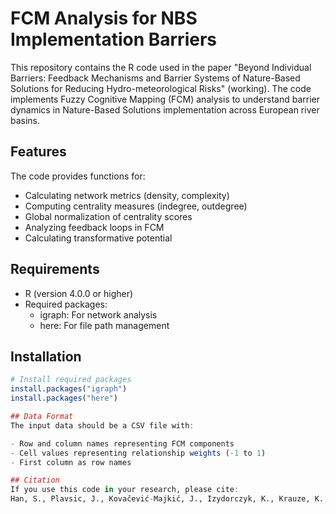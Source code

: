 # FCM Analysis for NBS Implementation Barriers

This repository contains the R code used in the paper "Beyond Individual Barriers: Feedback Mechanisms and Barrier Systems of Nature-Based Solutions for Reducing Hydro-meteorological Risks" (working). The code implements Fuzzy Cognitive Mapping (FCM) analysis to understand barrier dynamics in Nature-Based Solutions implementation across European river basins.

## Features

The code provides functions for:
- Calculating network metrics (density, complexity)
- Computing centrality measures (indegree, outdegree)
- Global normalization of centrality scores
- Analyzing feedback loops in FCM
- Calculating transformative potential

## Requirements

- R (version 4.0.0 or higher)
- Required packages:
  - igraph: For network analysis
  - here: For file path management

## Installation

```R
# Install required packages
install.packages("igraph")
install.packages("here")

## Data Format
The input data should be a CSV file with:

- Row and column names representing FCM components
- Cell values representing relationship weights (-1 to 1)
- First column as row names

## Citation
If you use this code in your research, please cite:
Han, S., Plavsic, J., Kovačević-Majkić, J., Izydorczyk, K., Krauze, K., Kuzior, M., Włodarczyk-Marciniak, R., Kuhlicke, C. (2025). Beyond Individual Barriers: Feedback Mechanisms and Barrier Systems of Nature-Based Solutions for Reducing Hydro-meteorological Risks. Preprint.
